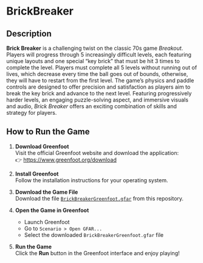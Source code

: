 # BrickBreaker

## Description

**Brick Breaker** is a challenging twist on the classic 70s game *Breakout*. Players will progress through 5 increasingly difficult levels, each featuring unique layouts and one special “key brick” that must be hit 3 times to complete the level. Players must complete all 5 levels without running out of lives, which decrease every time the ball goes out of bounds, otherwise, they will have to restart from the first level. The game’s physics and paddle controls are designed to offer precision and satisfaction as players aim to break the key brick and advance to the next level. Featuring progressively harder levels, an engaging puzzle-solving aspect, and immersive visuals and audio, *Brick Breaker* offers an exciting combination of skills and strategy for players.

## How to Run the Game

1. **Download Greenfoot**  
   Visit the official Greenfoot website and download the application:  
   👉 https://www.greenfoot.org/download

2. **Install Greenfoot**  
   Follow the installation instructions for your operating system.

3. **Download the Game File**  
   Download the file [`BrickBreakerGreenfoot.gfar`](./BrickBreakerGreenfoot.gfar) from this repository.

4. **Open the Game in Greenfoot**  
   - Launch Greenfoot  
   - Go to `Scenario > Open GFAR...`  
   - Select the downloaded `BrickBreakerGreenfoot.gfar` file

5. **Run the Game**  
   Click the **Run** button in the Greenfoot interface and enjoy playing!
